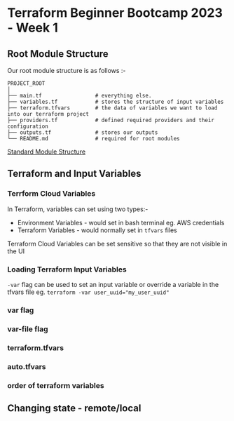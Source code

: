 # Terraform Beginner Bootcamp 2023 - Week 1

## Root Module Structure

Our root module structure is as follows :-

```
PROJECT_ROOT
│
├── main.tf                 # everything else.
├── variables.tf            # stores the structure of input variables
├── terraform.tfvars        # the data of variables we want to load into our terraform project
├── providers.tf            # defined required providers and their configuration
├── outputs.tf              # stores our outputs
└── README.md               # required for root modules
```


[Standard Module Structure](https://developer.hashicorp.com/terraform/language/modules/develop/structure)

## Terraform and Input Variables
### Terrform Cloud Variables

In Terraform, variables can set using two types:-

- Environment Variables - would set in bash terminal eg. AWS credentials
- Terraform Variables - would normally set in `tfvars` files

Terraform Cloud Variables can be set sensitive so that they are not visible in the UI

### Loading Terraform Input Variables

`-var` flag can be used to set an input variable or override a variable in the tfvars file eg. `terraform -var user_uuid="my_user_uuid"`

### var flag

### var-file flag

### terraform.tfvars

### auto.tfvars

### order of terraform variables

## Changing state - remote/local